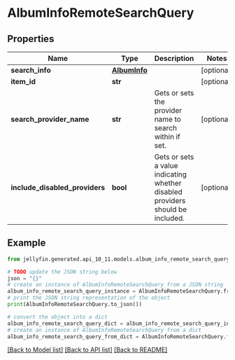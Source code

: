 # AlbumInfoRemoteSearchQuery


## Properties

Name | Type | Description | Notes
------------ | ------------- | ------------- | -------------
**search_info** | [**AlbumInfo**](AlbumInfo.md) |  | [optional] 
**item_id** | **str** |  | [optional] 
**search_provider_name** | **str** | Gets or sets the provider name to search within if set. | [optional] 
**include_disabled_providers** | **bool** | Gets or sets a value indicating whether disabled providers should be included. | [optional] 

## Example

```python
from jellyfin.generated.api_10_11.models.album_info_remote_search_query import AlbumInfoRemoteSearchQuery

# TODO update the JSON string below
json = "{}"
# create an instance of AlbumInfoRemoteSearchQuery from a JSON string
album_info_remote_search_query_instance = AlbumInfoRemoteSearchQuery.from_json(json)
# print the JSON string representation of the object
print(AlbumInfoRemoteSearchQuery.to_json())

# convert the object into a dict
album_info_remote_search_query_dict = album_info_remote_search_query_instance.to_dict()
# create an instance of AlbumInfoRemoteSearchQuery from a dict
album_info_remote_search_query_from_dict = AlbumInfoRemoteSearchQuery.from_dict(album_info_remote_search_query_dict)
```
[[Back to Model list]](../README.md#documentation-for-models) [[Back to API list]](../README.md#documentation-for-api-endpoints) [[Back to README]](../README.md)


